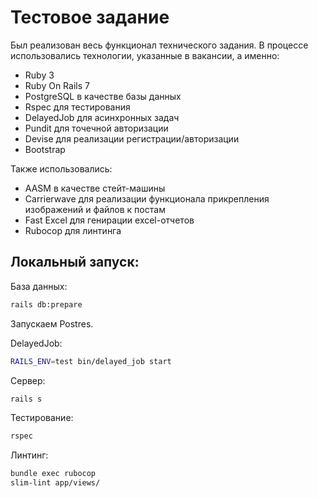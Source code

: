 # Тестовое задание

Был реализован весь функционал технического задания. В процессе использовались технологии, указанные в вакансии, а именно:

  - Ruby 3
  - Ruby On Rails 7
  - PostgreSQL в качестве базы данных
  - Rspec для тестирования
  - DelayedJob для асинхронных задач
  - Pundit для точечной авторизации
  - Devise для реализации регистрации/авторизации
  - Bootstrap

Также использовались:
  - AASM в качестве стейт-машины
  - Carrierwave для реализации функционала прикрепления изображений и файлов к постам
  - Fast Excel для генирации excel-отчетов
  - Rubocop для линтинга

## Локальный запуск:

База данных:
```bash
rails db:prepare
```

Запускаем Postres.

DelayedJob:
```bash
RAILS_ENV=test bin/delayed_job start
```

Сервер:
```bash
rails s
```

Тестирование:
```bash
rspec
```

Линтинг:
```bash
bundle exec rubocop
slim-lint app/views/
```
